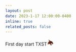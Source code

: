 ```yaml
---
layout: post
date: 2023-1-17 12:00:00-0400
inline: true
related_posts: false
---
```


First day start TXST<img class="icon" src="../assets/img/supercat-logo.png" alt="bobcat!" width="22" height="22">
